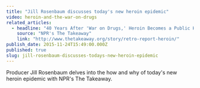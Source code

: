```yaml
---
title: "Jill Rosenbaum discusses today's new heroin epidemic"
video: heroin-and-the-war-on-drugs
related_articles:
  - headline: "40 Years After 'War on Drugs,' Heroin Becomes a Public Health Crisis"
    source: "NPR's The Takeaway"
    link: "http://www.thetakeaway.org/story/retro-report-heroin/"
publish_date: 2015-11-24T15:49:00.000Z
published: true
slug: jill-rosenbaum-discusses-todays-new-heroin-epidemic
---
```

Producer Jill Rosenbaum delves into the how and why of today's new heroin epidemic with NPR's The Takeaway.

